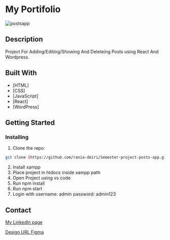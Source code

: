 # My Portifolio

![postsapp](https://github.com/rania-deiri/Semester-project-posts-app/assets/61733983/8ce304ab-bb0f-4a1e-bcf5-1d669c8d0310)

## Description
Project For Adding/Editing/Showing And Deleteing Posts using React And Wordpress.


## Built With


- [HTML]
- [CSS]
- [JavaScript]
- [React]
- [WordPress]

## Getting Started

### Installing

1. Clone the repo:

```bash
git clone (https://github.com/rania-deiri/Semester-project-posts-app.git)
```
2. Install xampp
3. Place project in htdocs inside xampp path
4. Open Project using vs code
5. Run npm install
6. Run npm start
7. Login with
    username: admin 
    password: admin123


## Contact

[My LinkedIn page](https://www.linkedin.com/in/rania-deiri-368289210/)

[Design URL Figma](https://www.figma.com/file/00tzzsH98pg7e84HuFXsFq/Posts-App?type=design&node-id=1%3A86&mode=design&t=lez2b9zrRKdC78w2-1/)
